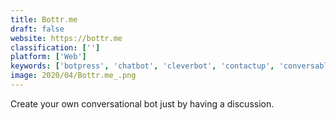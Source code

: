 ```yaml
---
title: Bottr.me
draft: false 
website: https://bottr.me
classification: ['']
platform: ['Web']
keywords: ['botpress', 'chatbot', 'cleverbot', 'contactup', 'conversable', 'dialogflow', 'gomix', 'init.ai', 'kommunicate', 'landbot', 'manybot', 'message.io', 'mitsuku_chatbot', 'motion_ai_+_smooch.io', 'octane_ai', 'recast.ai', 'reply.id', 'startups_anonymous', 'whisper.sh']
image: 2020/04/Bottr.me_.png
---
```

Create your own conversational bot just by having a discussion.